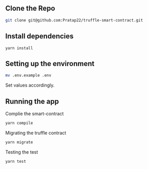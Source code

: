 ## Clone the Repo

```bash
git clone git@github.com:Pratap22/truffle-smart-contract.git
```

## Install dependencies

```
yarn install
```

## Setting up the environment

```bash
mv .env.example .env
```

Set values accordingly.

## Running the app

Complie the smart-contract

```bash
yarn compile
```

Migrating the truffle contract

```bash
yarn migrate
```

Testing the test

```bash
yarn test
```
